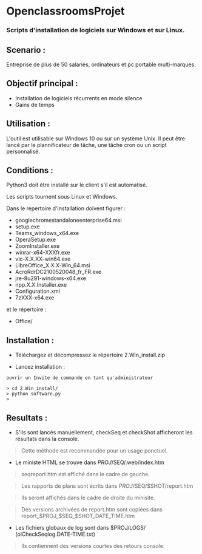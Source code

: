 # OpenclassroomsProjet

### Scripts d'installation de logiciels sur Windows et sur Linux. ###

## Scenario :

  Entreprise de plus de 50 salariés, ordinateurs et pc portable multi-marques. 


## Objectif principal :

  
  - Installation de logiciels récurrents en mode silence
  - Gains de temps
  

## Utilisation :

  L'outil est utilisable sur Windows 10 ou sur un système Unix.
Il peut être lancé par le plannificateur de tâche, une tâche cron ou un script personnalisé.



## Conditions :

Python3 doit être installé sur le client s'il est automatisé.

Les scripts tournent sous Linux et Windows.

Dans le repertoire d'installation doivent figurer :

  * googlechromestandaloneenterprise64.msi
  * setup.exe
  * Teams_windows_x64.exe
  * OperaSetup.exe
  * ZoomInstaller.exe
  * winrar-x64-XXXfr.exe
  * vlc-X.X.XX-win64.exe
  * LibreOffice_X.X.X-Win_64.msi
  * AcroRdrDC2100520048_fr_FR.exe
  * jre-8u291-windows-x64.exe
  * npp.X.X.Installer.exe
  * Configuration.xml
  * 7zXXX-x64.exe
  
et le répertoire :
  * Office/
    

## Installation :


- Téléchargez et décompressez le répertoire 2.Win_install.zip

- Lancez installation : 

```
ouvrir un Invite de commande en tant qu'administrateur

> cd 2.Win_install/
> python software.py
> 
```

## Resultats :

- S'ils sont lancés manuellement, checkSeq et checkShot afficheront les résultats dans la console.

>Cette méthode est recommandée pour un usage ponctuel.

- Le ministe HTML se trouve dans $PROJ/$SEQ/.web/index.htm

>seqreport.htm est affiché dans le cadre de gauche.

>Les rapports de plans sont écrits dans $PROJ/$SEQ/$SHOT/report.htm

>Ils seront affichés dans le cadre de droite du minisite.

>Des versions archivées de report.htm sont copiées dans report_$PROJ_$SEQ_$SHOT_DATE_TIME.htm

- Les fichiers globaux de log sont dans $PROJ/LOGS/ (olCheckSeqlog.DATE-TIME.txt)

>Ils contiennent des versions courtes des retours console.

